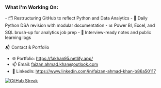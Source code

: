 <h3 align="left">What I'm Working On:</h3>
- 🗂️ Restructuring GitHub to reflect Python and Data Analytics
- 🧮 Daily Python DSA revision with modular documentation
- 📊 Power BI, Excel, and SQL brush-up for analytics job prep
- 🧠 Interview-ready notes and public learning logs

📬 Contact & Portfolio
- 🌐 Portfolio: https://fakhan95.netlify.app/
- 📫 Email: faizan.ahmad.khan@outlook.com
- 💼 LinkedIn: https://www.linkedin.com/in/faizan-ahmad-khan-b86a50117

  

[![GitHub Streak](https://streak-stats.demolab.com/?user=fakhan1995&theme=dark)](https://git.io/streak-stats)
